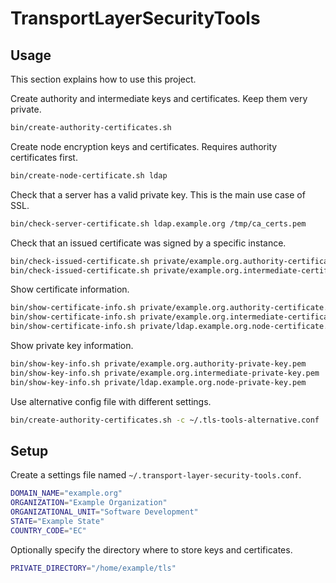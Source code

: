 # TransportLayerSecurityTools

## Usage

This section explains how to use this project.

Create authority and intermediate keys and certificates. Keep them very private.

```sh
bin/create-authority-certificates.sh
```

Create node encryption keys and certificates. Requires authority certificates first.

```sh
bin/create-node-certificate.sh ldap
```

Check that a server has a valid private key. This is the main use case of SSL.

```sh
bin/check-server-certificate.sh ldap.example.org /tmp/ca_certs.pem
```

Check that an issued certificate was signed by a specific instance.

```sh
bin/check-issued-certificate.sh private/example.org.authority-certificate.crt private/example.org.intermediate-certificate.crt
bin/check-issued-certificate.sh private/example.org.intermediate-certificate.crt private/ldap.example.org.intermediate-certificate.crt
```

Show certificate information.

```sh
bin/show-certificate-info.sh private/example.org.authority-certificate.crt
bin/show-certificate-info.sh private/example.org.intermediate-certificate.crt
bin/show-certificate-info.sh private/ldap.example.org.node-certificate.crt
```

Show private key information.

```sh
bin/show-key-info.sh private/example.org.authority-private-key.pem
bin/show-key-info.sh private/example.org.intermediate-private-key.pem
bin/show-key-info.sh private/ldap.example.org.node-private-key.pem
```

Use alternative config file with different settings.

```sh
bin/create-authority-certificates.sh -c ~/.tls-tools-alternative.conf
```


## Setup

Create a settings file named `~/.transport-layer-security-tools.conf`.

```sh
DOMAIN_NAME="example.org"
ORGANIZATION="Example Organization"
ORGANIZATIONAL_UNIT="Software Development"
STATE="Example State"
COUNTRY_CODE="EC"
```

Optionally specify the directory where to store keys and certificates.

```sh
PRIVATE_DIRECTORY="/home/example/tls"
```
